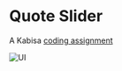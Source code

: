 # Quote Slider

A Kabisa [coding assignment](https://github.com/ggalambas/quotes/files/10548669/Kabisa.coding.assignment.-.Flutter.pdf)

![UI](https://user-images.githubusercontent.com/23039652/216017300-59376e0a-f989-4de0-a821-4b3557bf4120.png)
